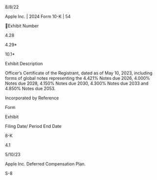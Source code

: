 8/8/22

Apple Inc. | 2024 Form 10-K | 54

Exhibit
Number

4.28

4.29*

10.1*

Exhibit Description

Officer’s Certificate of the Registrant, dated as of May 10, 2023, including forms
of  global  notes  representing  the  4.421%  Notes  due  2026,  4.000%  Notes  due
2028,  4.150%  Notes  due  2030,  4.300%  Notes  due  2033  and  4.850%  Notes
due 2053.

Incorporated by Reference

Form

Exhibit

Filing Date/
Period End
Date

8-K

4.1

5/10/23

Apple Inc. Deferred Compensation Plan.

S-8